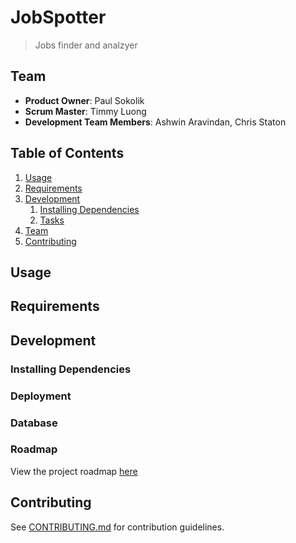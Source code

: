 # JobSpotter

> Jobs finder and analzyer

## Team

  - __Product Owner__: Paul Sokolik
  - __Scrum Master__: Timmy Luong
  - __Development Team Members__: Ashwin Aravindan, Chris Staton

## Table of Contents

1. [Usage](#Usage)
1. [Requirements](#requirements)
1. [Development](#development)
    1. [Installing Dependencies](#installing-dependencies)
    1. [Tasks](#tasks)
1. [Team](#team)
1. [Contributing](#contributing)

## Usage



## Requirements



## Development


### Installing Dependencies



### Deployment



### Database



### Roadmap


View the project roadmap [here](LINK_TO_PROJECT_ISSUES)


## Contributing

See [CONTRIBUTING.md](CONTRIBUTING.md) for contribution guidelines.
